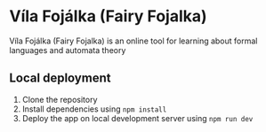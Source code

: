 # Víla Fojálka (Fairy Fojalka)

Víla Fojálka (Fairy Fojalka) is an online tool for learning about formal languages and automata theory 

## Local deployment

1. Clone the repository
2. Install dependencies using `npm install`
3. Deploy the app on local development server using `npm run dev`